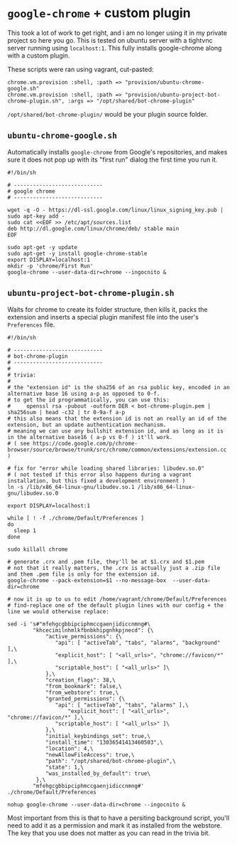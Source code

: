 # `google-chrome` + custom plugin

This took a lot of work to get right, and i am no longer using it in my private project so here you go. This is tested on ubuntu server with a tightvnc server running using `localhost:1`. This fully installs google-chrome along with a custom plugin.

These scripts were ran using vagrant, cut-pasted:

    chrome.vm.provision :shell, :path => "provision/ubuntu-chrome-google.sh"
    chrome.vm.provision :shell, :path => "provision/ubuntu-project-bot-chrome-plugin.sh", :args => "/opt/shared/bot-chrome-plugin"

`/opt/shared/bot-chrome-plugin/` would be your plugin source folder.

## `ubuntu-chrome-google.sh`

Automatically installs `google-chrome` from Google's repositories, and makes sure it does not pop up with its "first run" dialog the first time you run it.

    #!/bin/sh
    
    # ----------------------------
    # google chrome
    # ----------------------------
    
    wget -q -O - https://dl-ssl.google.com/linux/linux_signing_key.pub | sudo apt-key add -
    sudo cat <<EOF >> /etc/apt/sources.list
    deb http://dl.google.com/linux/chrome/deb/ stable main
    EOF
    
    sudo apt-get -y update
    sudo apt-get -y install google-chrome-stable
    export DISPLAY=localhost:1
    mkdir -p 'chrome/First Run'
    google-chrome --user-data-dir=chrome --ingocnito &

## `ubuntu-project-bot-chrome-plugin.sh`

Waits for chrome to create its folder structure, then kills it, packs the extension and inserts a special plugin manifest file into the user's `Preferences` file.

    #!/bin/sh
    
    # ----------------------------
    # bot-chrome-plugin
    # ----------------------------
    #
    # trivia:
    #
    # the "extension id" is the sha256 of an rsa public key, encoded in an alternative base 16 using a-p as opposed to 0-f.
    # to get the id programmatically, you can use this:
    #     openssl rsa -pubout -outform DER < bot-chrome-plugin.pem | sha256sum | head -c32 | tr 0-9a-f a-p
    # this also means that the extension id is not an really an id of the extension, but an update authentication mechanism.
    # meaning we can use any bullshit extension id, and as long as it is in the alternative base16 ( a-p vs 0-f ) it'll work.
    # ( see https://code.google.com/p/chrome-browser/source/browse/trunk/src/chrome/common/extensions/extension.cc )
    
    # fix for "error while loading shared libraries: libudev.so.0"
    # ( not tested if this error also happens during a vagrant installation, but this fixed a development environment )
    ln -s /lib/x86_64-linux-gnu/libudev.so.1 /lib/x86_64-linux-gnu/libudev.so.0
    
    export DISPLAY=localhost:1
    
    while [ ! -f ./chrome/Default/Preferences ]
    do
      sleep 1
    done
    
    sudo killall chrome
    
    # generate .crx and .pem file, they'll be at $1.crx and $1.pem
    # not that it really matters, the .crx is actually just a .zip file and them .pem file is only for the extension id.
    google-chrome --pack-extension=$1 --no-message-box  --user-data-dir=chrome
    
    # now it is up to us to edit /home/vagrant/chrome/Default/Preferences
    # find-replace one of the default plugin lines with our config + the line we would otherwise replace:
    
    sed -i 's#"mfehgcgbbipciphmccgaenjidiccnmng#\
            "khcecimilnhmlkfbnbkhipgnhkpjnecd": {\
                "active_permissions": {\
                   "api": [ "activeTab", "tabs", "alarms", "background" ],\
                   "explicit_host": [ "<all_urls>", "chrome://favicon/*" ],\
                   "scriptable_host": [ "<all_urls>" ]\
                },\
                "creation_flags": 38,\
                "from_bookmark": false,\
                "from_webstore": true,\
                "granted_permissions": {\
                   "api": [ "activeTab", "tabs", "alarms" ],\
                       "explicit_host": [ "<all_urls>", "chrome://favicon/*" ],\
                   "scriptable_host": [ "<all_urls>" ]\
                },\
                "initial_keybindings_set": true,\
                "install_time": "13036541413460503",\
                "location": 4,\
                "newAllowFileAccess": true,\
                "path": "/opt/shared/bot-chrome-plugin",\
                "state": 1,\
                "was_installed_by_default": true\
             },\
            "mfehgcgbbipciphmccgaenjidiccnmng#' ./chrome/Default/Preferences
    
    nohup google-chrome --user-data-dir=chrome --ingocnito &

Most important from this is that to have a persiting background script, you'll need to add it as a permission and mark it as installed from the webstore. The key that you use does not matter as you can read in the trivia bit.
